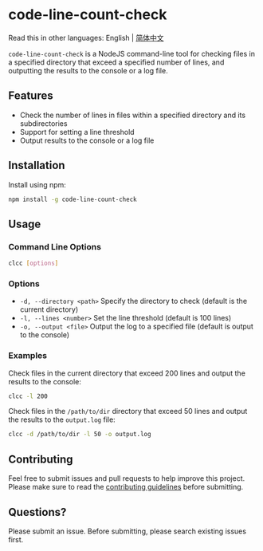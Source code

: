 # code-line-count-check

Read this in other languages: English | [简体中文](./README-zh-CN.md)

`code-line-count-check` is a NodeJS command-line tool for checking files in a specified directory that exceed a specified number of lines, and outputting the results to the console or a log file.

## Features

- Check the number of lines in files within a specified directory and its subdirectories
- Support for setting a line threshold
- Output results to the console or a log file

## Installation

Install using npm:

```bash
npm install -g code-line-count-check
```

## Usage

### Command Line Options

```bash
clcc [options]
```

### Options

- `-d, --directory <path>` Specify the directory to check (default is the current directory)
- `-l, --lines <number>` Set the line threshold (default is 100 lines)
- `-o, --output <file>` Output the log to a specified file (default is output to the console)

### Examples

Check files in the current directory that exceed 200 lines and output the results to the console:

```bash
clcc -l 200
```

Check files in the `/path/to/dir` directory that exceed 50 lines and output the results to the `output.log` file:

```bash
clcc -d /path/to/dir -l 50 -o output.log
```

## Contributing

Feel free to submit issues and pull requests to help improve this project. Please make sure to read the [contributing guidelines](CONTRIBUTING.md) before submitting.

## Questions?

Please submit an issue. Before submitting, please search existing issues first.
